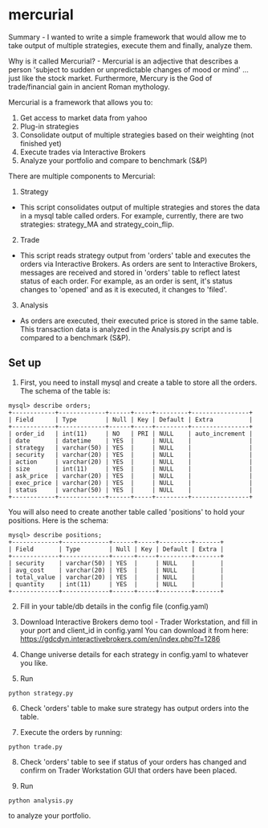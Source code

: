 # mercurial

Summary - I wanted to write a simple framework that would allow me to take output of multiple strategies, execute them and finally, analyze them.

Why is it called Mercurial? - Mercurial is an adjective that describes a person 'subject to sudden or unpredictable changes of mood or mind' ... just like the stock market. Furthermore, Mercury is the God of trade/financial gain in ancient Roman mythology. 

Mercurial is a framework that allows you to:

1. Get access to market data from yahoo
2. Plug-in strategies
3. Consolidate output of multiple strategies based on their weighting (not finished yet)
4. Execute trades via Interactive Brokers
5. Analyze your portfolio and compare to benchmark (S&P)

There are multiple components to Mercurial:

1. Strategy
  * This script consolidates output of multiple strategies and stores the data in a mysql table called orders. For example, currently, there are two strategies: strategy_MA and strategy_coin_flip.
2. Trade
  * This script reads strategy output from 'orders' table and executes the orders via Interactive Brokers. As orders are sent to Interactive Brokers, messages are received and stored in 'orders' table to reflect latest status of each order. For example, as an order is sent, it's status changes to 'opened' and as it is executed, it changes to 'filed'.
3. Analysis
  * As orders are executed, their executed price is stored in the same table. This transaction data is analyzed in the Analysis.py script and is compared to a benchmark (S&P).


## Set up

1. First, you need to install mysql and create a table to store all the orders. The schema of the table is:

 ```
 mysql> describe orders;
 +------------+-------------+------+-----+---------+----------------+
 | Field      | Type        | Null | Key | Default | Extra          |
 +------------+-------------+------+-----+---------+----------------+
 | order_id   | int(11)     | NO   | PRI | NULL    | auto_increment |
 | date       | datetime    | YES  |     | NULL    |                |
 | strategy   | varchar(50) | YES  |     | NULL    |                |
 | security   | varchar(20) | YES  |     | NULL    |                |
 | action     | varchar(20) | YES  |     | NULL    |                |
 | size       | int(11)     | YES  |     | NULL    |                |
 | ask_price  | varchar(20) | YES  |     | NULL    |                |
 | exec_price | varchar(20) | YES  |     | NULL    |                |
 | status     | varchar(50) | YES  |     | NULL    |                |
 +------------+-------------+------+-----+---------+----------------+

 ```

 You will also need to create another table called 'positions' to hold your positions. Here is the schema:
 ```
 mysql> describe positions;
 +-------------+-------------+------+-----+---------+-------+
 | Field       | Type        | Null | Key | Default | Extra |
 +-------------+-------------+------+-----+---------+-------+
 | security    | varchar(50) | YES  |     | NULL    |       |
 | avg_cost    | varchar(20) | YES  |     | NULL    |       |
 | total_value | varchar(20) | YES  |     | NULL    |       |
 | quantity    | int(11)     | YES  |     | NULL    |       |
 +-------------+-------------+------+-----+---------+-------+
 ```

2. Fill in your table/db details in the config file (config.yaml)

3. Download Interactive Brokers demo tool - Trader Workstation, and fill in your port and client_id in config.yaml
 You can download it from here: https://gdcdyn.interactivebrokers.com/en/index.php?f=1286

4. Change universe details for each strategy in config.yaml to whatever you like.

5. Run

 ```
 python strategy.py
 ```

6. Check 'orders' table to make sure strategy has output orders into the table.

7. Execute the orders by running:

 ```
 python trade.py
 ```

8. Check 'orders' table to see if status of your orders has changed and confirm on Trader Workstation GUI that orders have been placed.

9. Run 
 ```
 python analysis.py
 ```
to analyze your portfolio.
